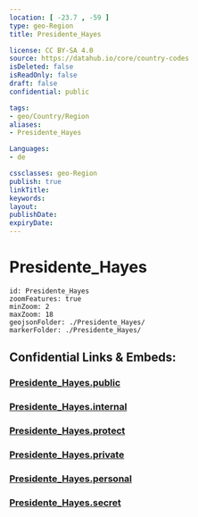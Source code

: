 ```yaml
---
location: [ -23.7 , -59 ] 
type: geo-Region
title: Presidente_Hayes

license: CC BY-SA 4.0
source: https://datahub.io/core/country-codes
isDeleted: false
isReadOnly: false
draft: false
confidential: public

tags:
- geo/Country/Region
aliases:
- Presidente_Hayes

Languages:
- de

cssclasses: geo-Region
publish: true
linkTitle: 
keywords: 
layout: 
publishDate: 
expiryDate: 
---
```


# Presidente_Hayes

```leaflet
id: Presidente_Hayes
zoomFeatures: true 
minZoom: 2 
maxZoom: 18
geojsonFolder: ./Presidente_Hayes/
markerFolder: ./Presidente_Hayes/
```


## Confidential Links & Embeds: 

### [Presidente_Hayes.public](/_public/\Earth\Continent\America~South\Paraguay\departments~ParaguayPresidente_Hayes.public.md) 

### [Presidente_Hayes.internal](/_internal/\Earth\Continent\America~South\Paraguay\departments~ParaguayPresidente_Hayes.internal.md) 

### [Presidente_Hayes.protect](/_protect/\Earth\Continent\America~South\Paraguay\departments~ParaguayPresidente_Hayes.protect.md) 

### [Presidente_Hayes.private](/_private/\Earth\Continent\America~South\Paraguay\departments~ParaguayPresidente_Hayes.private.md) 

### [Presidente_Hayes.personal](/_personal/\Earth\Continent\America~South\Paraguay\departments~ParaguayPresidente_Hayes.personal.md) 

### [Presidente_Hayes.secret](/_secret/\Earth\Continent\America~South\Paraguay\departments~ParaguayPresidente_Hayes.secret.md)

